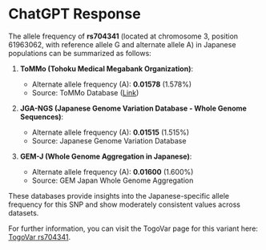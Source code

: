 # ChatGPT Response

The allele frequency of **rs704341** (located at chromosome 3, position 61963062, with reference allele G and alternate allele A) in Japanese populations can be summarized as follows:

1. **ToMMo (Tohoku Medical Megabank Organization)**:  
   - Alternate allele frequency (A): **0.01578** (1.578%)  
   - Source: ToMMo Database ([Link](https://jmorp.megabank.tohoku.ac.jp/search?query=3%3A61963062))

2. **JGA-NGS (Japanese Genome Variation Database - Whole Genome Sequences)**:  
   - Alternate allele frequency (A): **0.01515** (1.515%)  
   - Source: Japanese Genome Variation Database

3. **GEM-J (Whole Genome Aggregation in Japanese)**:  
   - Alternate allele frequency (A): **0.01600** (1.600%)  
   - Source: GEM Japan Whole Genome Aggregation  

These databases provide insights into the Japanese-specific allele frequency for this SNP and show moderately consistent values across datasets.

For further information, you can visit the TogoVar page for this variant here: [TogoVar rs704341](https://togovar.biosciencedbc.jp/variant/tgv12747289).